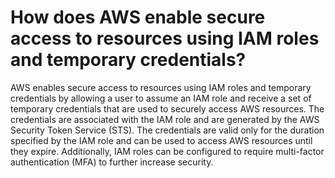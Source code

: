 # How does AWS enable secure access to resources using IAM roles and temporary credentials?

AWS enables secure access to resources using IAM roles and temporary credentials by allowing a user to assume an IAM role and receive a set of temporary credentials that are used to securely access AWS resources. The credentials are associated with the IAM role and are generated by the AWS Security Token Service (STS). The credentials are valid only for the duration specified by the IAM role and can be used to access AWS resources until they expire. Additionally, IAM roles can be configured to require multi-factor authentication (MFA) to further increase security.
